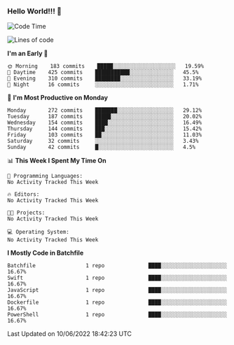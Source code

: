 ### Hello World!!! 👋

<!--
**kekotek/kekotek** is a ✨ _special_ ✨ repository because its `README.md` (this file) appears on your GitHub profile.

Here are some ideas to get you started:

- 🔭 I’m currently working on ...
- 🌱 I’m currently learning ...
- 👯 I’m looking to collaborate on ...
- 🤔 I’m looking for help with ...
- 💬 Ask me about ...
- 📫 How to reach me: ...
- 😄 Pronouns: ...
- ⚡ Fun fact: ...
-->

<!--START_SECTION:waka-->
![Code Time](http://img.shields.io/badge/Code%20Time-0%20secs-blue)

![Lines of code](https://img.shields.io/badge/From%20Hello%20World%20I%27ve%20Written-19%20Thousand%20lines%20of%20code-blue)

**I'm an Early 🐤** 

```text
🌞 Morning    183 commits    █████░░░░░░░░░░░░░░░░░░░░   19.59% 
🌆 Daytime    425 commits    ███████████░░░░░░░░░░░░░░   45.5% 
🌃 Evening    310 commits    ████████░░░░░░░░░░░░░░░░░   33.19% 
🌙 Night      16 commits     ░░░░░░░░░░░░░░░░░░░░░░░░░   1.71%

```
📅 **I'm Most Productive on Monday** 

```text
Monday       272 commits    ███████░░░░░░░░░░░░░░░░░░   29.12% 
Tuesday      187 commits    █████░░░░░░░░░░░░░░░░░░░░   20.02% 
Wednesday    154 commits    ████░░░░░░░░░░░░░░░░░░░░░   16.49% 
Thursday     144 commits    ███░░░░░░░░░░░░░░░░░░░░░░   15.42% 
Friday       103 commits    ██░░░░░░░░░░░░░░░░░░░░░░░   11.03% 
Saturday     32 commits     ░░░░░░░░░░░░░░░░░░░░░░░░░   3.43% 
Sunday       42 commits     █░░░░░░░░░░░░░░░░░░░░░░░░   4.5%

```


📊 **This Week I Spent My Time On** 

```text
💬 Programming Languages: 
No Activity Tracked This Week

🔥 Editors: 
No Activity Tracked This Week

🐱‍💻 Projects: 
No Activity Tracked This Week

💻 Operating System: 
No Activity Tracked This Week

```

**I Mostly Code in Batchfile** 

```text
Batchfile                1 repo              ████░░░░░░░░░░░░░░░░░░░░░   16.67% 
Swift                    1 repo              ████░░░░░░░░░░░░░░░░░░░░░   16.67% 
JavaScript               1 repo              ████░░░░░░░░░░░░░░░░░░░░░   16.67% 
Dockerfile               1 repo              ████░░░░░░░░░░░░░░░░░░░░░   16.67% 
PowerShell               1 repo              ████░░░░░░░░░░░░░░░░░░░░░   16.67%

```



 Last Updated on 10/06/2022 18:42:23 UTC
<!--END_SECTION:waka-->
